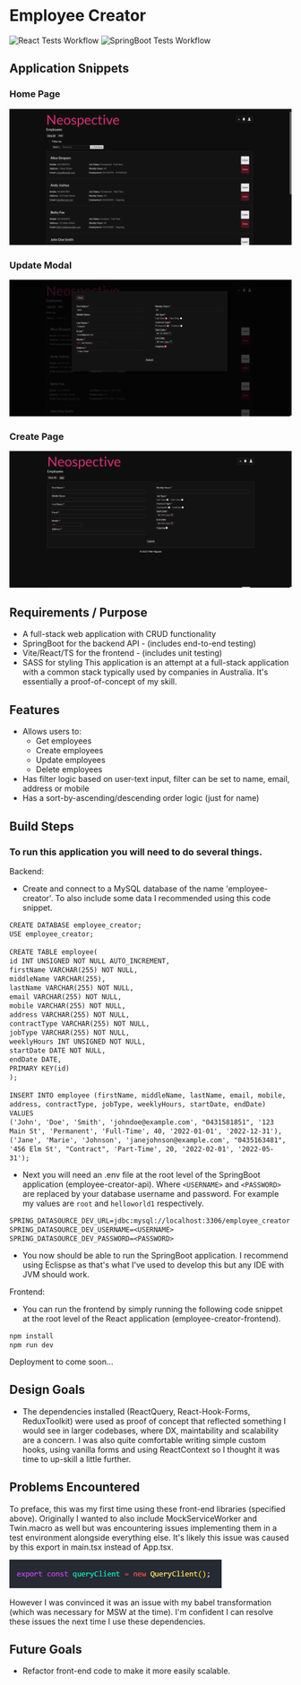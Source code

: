 # Employee Creator

![React Tests Workflow](https://github.com/peterPTN/employee-creator/actions/workflows/react.yml/badge.svg)
![SpringBoot Tests Workflow](https://github.com/peterPTN/employee-creator/actions/workflows/springboot.yml/badge.svg)

## Application Snippets

### Home Page
![Home page](NeoHomePage.png)

### Update Modal
![Update modal](NeoUpdatePage.png)

### Create Page
![Create page](NeoCreatePage.png)

## Requirements / Purpose
- A full-stack web application with CRUD functionality
- SpringBoot for the backend API - (includes end-to-end testing)
- Vite/React/TS for the frontend - (includes unit testing)
- SASS for styling
This application is an attempt at a full-stack application with a common stack typically used by companies in Australia. It's essentially a proof-of-concept of my skill. 

## Features 
- Allows users to:
  - Get employees
  - Create employees
  - Update employees
  - Delete employees
 - Has filter logic based on user-text input, filter can be set to name, email, address or mobile
 - Has a sort-by-ascending/descending order logic (just for name)

## Build Steps
### To run this application you will need to do several things.
Backend:
 - Create and connect to a MySQL database of the name 'employee-creator'. To also include some data I recommended using this code snippet.
 ```
 CREATE DATABASE employee_creator;
USE employee_creator;

CREATE TABLE employee(
id INT UNSIGNED NOT NULL AUTO_INCREMENT,
firstName VARCHAR(255) NOT NULL,
middleName VARCHAR(255),
lastName VARCHAR(255) NOT NULL,
email VARCHAR(255) NOT NULL,
mobile VARCHAR(255) NOT NULL,
address VARCHAR(255) NOT NULL,
contractType VARCHAR(255) NOT NULL,
jobType VARCHAR(255) NOT NULL,
weeklyHours INT UNSIGNED NOT NULL,
startDate DATE NOT NULL,
endDate DATE,
PRIMARY KEY(id)
);

INSERT INTO employee (firstName, middleName, lastName, email, mobile, address, contractType, jobType, weeklyHours, startDate, endDate)
VALUES 
('John', 'Doe', 'Smith', 'johndoe@example.com', "0431581851", '123 Main St', 'Permanent', 'Full-Time', 40, '2022-01-01', '2022-12-31'),
('Jane', 'Marie', 'Johnson', 'janejohnson@example.com', "0435163481", '456 Elm St', "Contract", 'Part-Time', 20, '2022-02-01', '2022-05-31');
 ```
 - Next you will need an .env file at the root level of the SpringBoot application (employee-creator-api). Where ```<USERNAME>``` and ```<PASSWORD>``` are replaced by your database username and password. For example my values are ```root``` and ```helloworld1``` respectively.
```
SPRING_DATASOURCE_DEV_URL=jdbc:mysql://localhost:3306/employee_creator
SPRING_DATASOURCE_DEV_USERNAME=<USERNAME>
SPRING_DATASOURCE_DEV_PASSWORD=<PASSWORD>
```
 - You now should be able to run the SpringBoot application. I recommend using Eclispse as that's what I've used to develop this but any IDE with JVM should work. 
 
Frontend:
- You can run the frontend by simply running the following code snippet at the root level of the React application (employee-creator-frontend). 
```
npm install
npm run dev
```

Deployment to come soon...

## Design Goals
- The dependencies installed (ReactQuery, React-Hook-Forms, ReduxToolkit) were used as proof of concept that reflected something I would see in larger codebases, where DX, maintability and scalability are a concern. I was also quite comfortable writing simple custom hooks, using vanilla forms and using ReactContext so I thought it was time to up-skill a little further.

## Problems Encountered
To preface, this was my first time using these front-end libraries (specified above). Originally I wanted to also include MockServiceWorker and Twin.macro as well but was encountering issues implementing them in a test environment alongside everything else. It's likely this issue was caused by this export in main.tsx instead of App.tsx.

![Export error](Export.png)

However I was convinced it was an issue with my babel transformation (which was necessary for MSW at the time). I'm confident I can resolve these issues the next time I use these dependencies. 

## Future Goals
- Refactor front-end code to make it more easily scalable.

